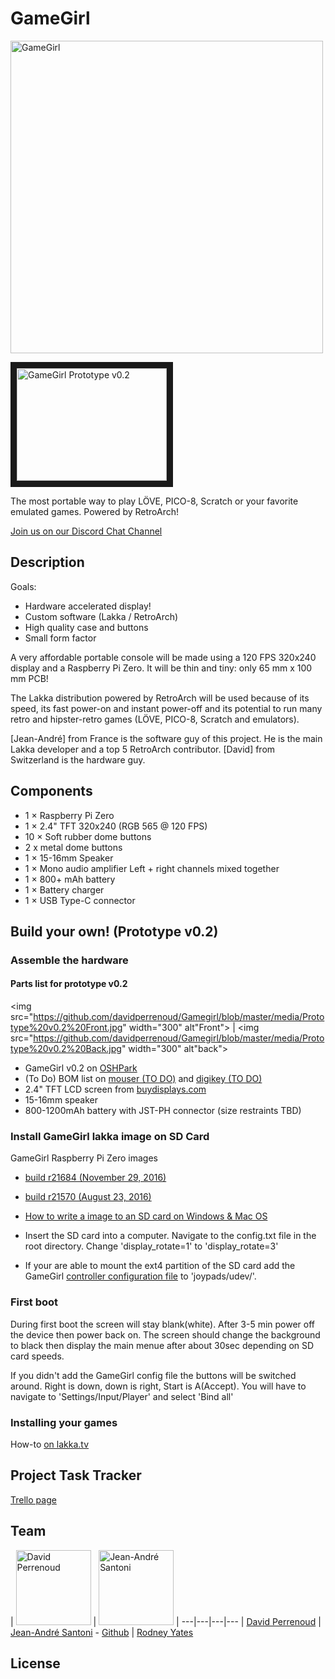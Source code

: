 # GameGirl
<img alt="GameGirl" src="https://raw.githubusercontent.com/davidperrenoud/Gamegirl/master/media/GameGirl%20project%20image.jpg" width="500">

<a href="http://www.youtube.com/watch?feature=player_embedded&v=z5BJ5ywMKEQ
" target="_blank"><img src="http://img.youtube.com/vi/z5BJ5ywMKEQ/0.jpg" 
alt="GameGirl Prototype v0.2" width="240" height="180" border="10" /></a>

The most portable way to play LÖVE, PICO-8, Scratch or your favorite emulated games. Powered by RetroArch!

[Join us on our Discord Chat Channel](https://discord.gg/TZ7MZEu)

## Description

Goals:

* Hardware accelerated display!
* Custom software (Lakka / RetroArch)
* High quality case and buttons
* Small form factor

A very affordable portable console will be made using a 120 FPS 320x240 display and a Raspberry Pi Zero. It will be thin and tiny: only 65 mm x 100 mm PCB!

The Lakka distribution powered by RetroArch will be used because of its speed, its fast power-on and instant power-off and its potential to run many retro and hipster-retro games (LÖVE, PICO-8, Scratch and emulators).

[Jean-André] from France is the software guy of this project. He is the main Lakka developer and a top 5 RetroArch contributor. [David] from Switzerland is the hardware guy.

## Components

* 1 × Raspberry Pi Zero
* 1 × 2.4" TFT 320x240 (RGB 565 @ 120 FPS)
* 10 × Soft rubber dome buttons
* 2 x metal dome buttons
* 1 × 15-16mm Speaker
* 1 × Mono audio amplifier Left + right channels mixed together
* 1 × 800+ mAh battery
* 1 × Battery charger
* 1 × USB Type-C connector

## Build your own! (Prototype v0.2)

### Assemble the hardware

#### Parts list for prototype v0.2

<img src="https://github.com/davidperrenoud/Gamegirl/blob/master/media/Prototype%20v0.2%20Front.jpg" width="300" alt"Front"> | <img src="https://github.com/davidperrenoud/Gamegirl/blob/master/media/Prototype%20v0.2%20Back.jpg" width="300" alt"back">

* GameGirl v0.2 on [OSHPark](https://oshpark.com/shared_projects/jp0aq0YM)
* (To Do) BOM list on [mouser (TO DO)]() and [digikey (TO DO)]()
* 2.4" TFT LCD screen from [buydisplays.com](http://www.buydisplay.com/default/color-2-4-inch-tft-lcd-module-display-touch-panel-240x320-dot-serial-spi)
* 15-16mm speaker
* 800-1200mAh battery with JST-PH connector (size restraints TBD)

### Install GameGirl lakka image on SD Card

GameGirl Raspberry Pi Zero images
* [build r21684 (November 29, 2016)](http://static.kivutar.me/Lakka-Gamegirl.arm-devel-20161129161645-r21684-g895e996.img.gz)
* [build r21570 (August 23, 2016)](http://static.kivutar.me/Lakka-Gamegirl.arm-devel-20160823060147-r21570-g1cacbe2.img.gz)

* [How to write a image to an SD card on Windows & Mac OS](http://trendblog.net/install-raspbian-sd-card-os-x-windows/)
* Insert the SD card into a computer. Navigate to the config.txt file in the root directory. Change 'display_rotate=1' to 'display_rotate=3'
* If your are able to mount the ext4 partition of the SD card add the GameGirl [controller configuration file](https://github.com/davidperrenoud/Gamegirl/blob/master/Gamegirl_Controller.cfg) to 'joypads/udev/'.

### First boot

During first boot the screen will stay blank(white). After 3-5 min power off the device then power back on. The screen should change the background to black then display the main menue after about 30sec depending on SD card speeds.

If you didn't add the GameGirl config file the buttons will be switched around. Right is down, down is right, Start is A(Accept). You will have to navigate to 'Settings/Input/Player' and select 'Bind all'

### Installing your games

How-to [on lakka.tv](http://www.lakka.tv/get/linux/rpi/install/first-boot/games/)

## Project Task Tracker

[Trello page](https://trello.com/b/wslfYlVv/gamegirl)

## Team

| <img src="https://cdn.hackaday.io/images/resize/600x600/9860631457995300460.jpg" width="120" alt="David Perrenoud"> | <img src="https://avatars3.githubusercontent.com/u/442722?" width="120" alt="Jean-André Santoni"> | 
---|---|---|---
| [David Perrenoud](https://github.com/davidperrenoud) | [Jean-André Santoni](http://www.kivutar.me/) - [Github](https://github.com/Kivutar) | [Rodney Yates](https://github.com/zybeon)


## License

